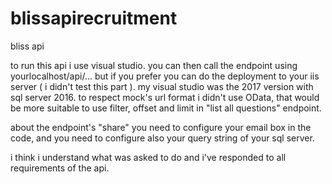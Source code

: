 
# blissapirecruitment
bliss api

to run this api i use visual studio. you can then call the endpoint using yourlocalhost/api/... but if you prefer you can do the deployment to your iis server ( i didn't test this part ).
my visual studio was the 2017 version with sql server 2016. to respect mock's url format i didn't use OData, that would be more suitable to use filter, offset and limit in "list all questions" endpoint.

about the endpoint's "share" you need to configure your email box in the code, and you need to configure also your query string of your sql server.

i think i understand what was asked to do and i've responded to all requirements of the api.

